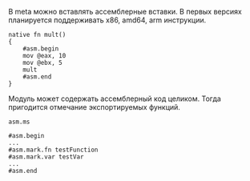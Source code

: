 В meta можно вставлять ассемблерные вставки.
В первых версиях планируется поддерживать x86, amd64, arm инструкции.

```
native fn mult()
{
    #asm.begin
    mov @eax, 10
    mov @ebx, 5
    mult
    #asm.end    
}
```

Модуль может содержать ассемблерный код целиком.
Тогда пригодится отмечание экспортируемых функций.

`asm.ms`
```
#asm.begin
...
#asm.mark.fn testFunction
#asm.mark.var testVar
...
#asm.end
```